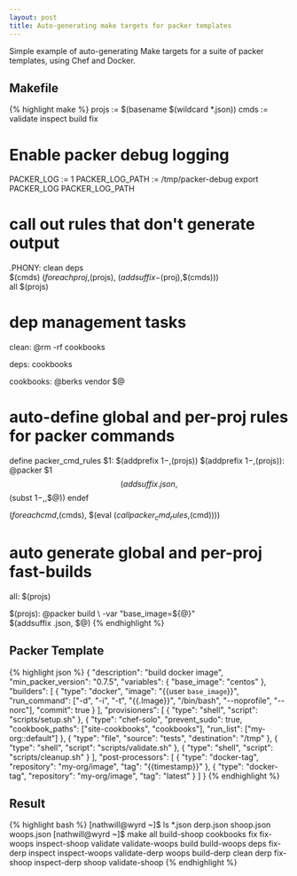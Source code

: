 ```yaml
---
layout: post
title: Auto-generating make targets for packer templates
---
```


Simple example of auto-generating Make targets for a suite
of packer templates, using Chef and Docker.

## Makefile

{% highlight make %}
projs := $(basename $(wildcard *.json))
cmds := validate inspect build fix

# Enable packer debug logging
PACKER_LOG := 1
PACKER_LOG_PATH := /tmp/packer-debug
export PACKER_LOG PACKER_LOG_PATH

# call out rules that don't generate output 
.PHONY: clean deps \
	$(cmds) $(foreach proj,$(projs), $(addsuffix -$(proj),$(cmds))) \
	all $(projs)

# dep management tasks
clean:
	@rm -rf cookbooks

deps: cookbooks

cookbooks:
	@berks vendor $@

# auto-define global and per-proj rules for packer commands
define packer_cmd_rules
$1: $(addprefix $1-,$(projs))
$(addprefix $1-,$(projs)):
	@packer $1 $$(addsuffix .json,$$(subst $1-,,$$@))
endef

$(foreach cmd,$(cmds), $(eval $(call packer_cmd_rules,$(cmd))))

# auto generate global and per-proj fast-builds
all: $(projs)

$(projs):
	@packer build \
		-var "base_image=${@}" \
		$(addsuffix .json, $@)
{% endhighlight %}

## Packer Template

{% highlight json %}
{
  "description": "build docker image",
  "min_packer_version": "0.7.5",
  "variables": {
    "base_image": "centos"
  },
  "builders": [
    {
      "type": "docker",
      "image": "{{user `base_image`}}",
      "run_command": ["-d", "-i", "-t", "{{.Image}}", "/bin/bash", "--noprofile", "--norc"],
      "commit": true
    }
  ],
  "provisioners": [
    {
      "type": "shell",
      "script": "scripts/setup.sh"
    },
    {
      "type": "chef-solo",
      "prevent_sudo": true,
      "cookbook_paths": ["site-cookbooks", "cookbooks"],
      "run_list": ["my-org::default"]
    },
    {
      "type": "file",
      "source": "tests",
      "destination": "/tmp"
    },
    {
      "type": "shell",
      "script": "scripts/validate.sh"
    },
    {
      "type": "shell",
      "script": "scripts/cleanup.sh"
    }
  ],
  "post-processors": [
    {
      "type": "docker-tag",
      "repository": "my-org/image",
      "tag": "{{timestamp}}"
    },
    {
      "type": "docker-tag",
      "repository": "my-org/image",
      "tag": "latest"
    }
  ]
}
{% endhighlight %}

## Result

{% highlight bash %}
[nathwill@wyrd ~]$ ls *.json
derp.json  shoop.json  woops.json
[nathwill@wyrd ~]$ make <tab> <tab>
all             build-shoop     cookbooks       fix             fix-woops       inspect-shoop   validate        validate-woops
build           build-woops     deps            fix-derp        inspect         inspect-woops   validate-derp   woops
build-derp      clean           derp            fix-shoop       inspect-derp    shoop           validate-shoop
{% endhighlight %}
